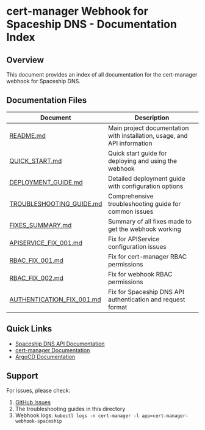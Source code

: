 # cert-manager Webhook for Spaceship DNS - Documentation Index

## Overview

This document provides an index of all documentation for the cert-manager webhook for Spaceship DNS.

## Documentation Files

| Document | Description |
|----------|-------------|
| [README.md](../README.md) | Main project documentation with installation, usage, and API information |
| [QUICK_START.md](QUICK_START.md) | Quick start guide for deploying and using the webhook |
| [DEPLOYMENT_GUIDE.md](DEPLOYMENT_GUIDE.md) | Detailed deployment guide with configuration options |
| [TROUBLESHOOTING_GUIDE.md](TROUBLESHOOTING_GUIDE.md) | Comprehensive troubleshooting guide for common issues |
| [FIXES_SUMMARY.md](FIXES_SUMMARY.md) | Summary of all fixes made to get the webhook working |
| [APISERVICE_FIX_001.md](APISERVICE_FIX_001.md) | Fix for APIService configuration issues |
| [RBAC_FIX_001.md](RBAC_FIX_001.md) | Fix for cert-manager RBAC permissions |
| [RBAC_FIX_002.md](RBAC_FIX_002.md) | Fix for webhook RBAC permissions |
| [AUTHENTICATION_FIX_001.md](AUTHENTICATION_FIX_001.md) | Fix for Spaceship DNS API authentication and request format |

## Quick Links

- [Spaceship DNS API Documentation](https://docs.spaceship.dev/)
- [cert-manager Documentation](https://cert-manager.io/docs/)
- [ArgoCD Documentation](https://argo-cd.readthedocs.io/)

## Support

For issues, please check:

1. [GitHub Issues](https://github.com/your-org/your-repo/issues)
2. The troubleshooting guides in this directory
3. Webhook logs: `kubectl logs -n cert-manager -l app=cert-manager-webhook-spaceship`